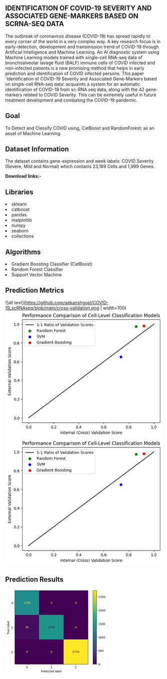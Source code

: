 ## IDENTIFICATION OF COVID-19 SEVERITY AND ASSOCIATED GENE-MARKERS BASED ON SCRNA-SEQ DATA
The outbreak of coronavirus disease (COVID-19) has spread rapidly to every corner of the world in a very complex way. A key research focus is in early-detection, development and transmission trend of COVID-19 through Artificial Intelligence and Machine Learning. An AI diagnostic system using Machine Learning models trained with single-cell RNA-seq data of bronchoalveolar lavage fluid (BALF) immune cells of COVID infected and non-infected patients is a new promising method that helps in early prediction and identification of COVID infected persons. This paper `Identification of COVID-19 Severity and Associated Gene-Markers based on single-cell RNA-seq data' acquaints a system for an automatic identification of COVID-19 from sc-RNA seq data, along with the 42 gene-markers related to COVID Severity. This can be extremely useful in future treatment development and combating the COVID-19 pandemic.

## Goal
To Detect and Classify COVID using, CatBoost and RandomForest; as an asset of Machine Learning.

## Dataset Information

The dataset contains gene-expression and week labels: COVID Severity (Severe, Mild and Normal) which contains 23,189 Cells and 1,999 Genes.

**Download links:-** 


## Libraries

<li>sklearn
<li>catboost
<li>pandas
<li>matplotlib
<li>numpy
<li>seaborn
<li>collections

## Algorithms

<li>Gradient Boosting Classifier (CatBoost)
<li>Random Forest Classifier
<li>Support Vector Machine

## Prediction Metrics
![alt text](https://github.com/aekanshgoel/COVID-19_scRNAseq/blob/main/cross-validation.png | width=100)
![alt text](https://github.com/aekanshgoel/COVID-19_scRNAseq/blob/main/cross-validation.png)
![alt text](https://github.com/aekanshgoel/COVID-19_scRNAseq/blob/main/cross-validation.png)

## Prediction Results
![alt text](https://github.com/aekanshgoel/COVID-19_scRNAseq/blob/main/confusion-mat.png)
